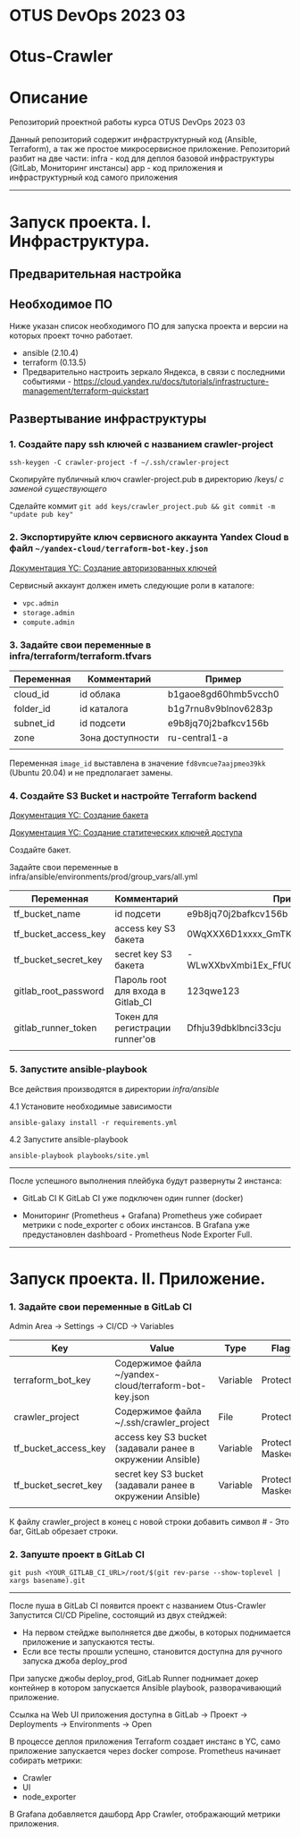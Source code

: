 # OTUS DevOps 2023 03
# Otus-Crawler

# Описание

Репозиторий проектной работы курса OTUS DevOps 2023 03

Данный репозиторий содержит инфраструктурный код (Ansible, Terraform), а так же простое микросервисное приложение.
Репозиторий разбит на две части:
infra - код для деплоя базовой инфраструктуры (GitLab, Мониторинг инстансы)
app - код приложения и инфраструктурный код самого приложения

----

# Запуск проекта. I. Инфраструктура.

## Предварительная настройка

## Необходимое ПО

Ниже указан список необходимого ПО для запуска проекта и версии на которых проект точно работает.

* ansible (2.10.4)
* terraform (0.13.5)
* Предварительно настроить зеркало Яндекса, в связи с последними событиями - https://cloud.yandex.ru/docs/tutorials/infrastructure-management/terraform-quickstart

## Развертывание инфраструктуры

### 1. Создайте пару ssh ключей с названием crawler-project

`ssh-keygen -C crawler-project -f ~/.ssh/crawler-project `

Скопируйте публичный ключ crawler-project.pub в директорию /keys/ *с заменой существующего*

Сделайте коммит `git add keys/crawler_project.pub && git commit -m "update pub key"`

### 2. Экспортируйте ключ сервисного аккаунта Yandex Cloud в файл `~/yandex-cloud/terraform-bot-key.json`

[Документация YC: Создание авторизованных ключей](https://cloud.yandex.ru/docs/iam/operations/authorized-key/create)

Сервисный аккаунт должен иметь следующие роли в каталоге:
* `vpc.admin`
* `storage.admin`
* `compute.admin`

### 3. Задайте свои переменные в infra/terraform/terraform.tfvars

| Переменная      | Комментарий                             | Пример                     |
| --------------- | --------------------------------------- | -------------------------- |
| cloud_id        | id облака                               | b1gaoe8gd60hmb5vcch0       |
| folder_id       | id каталога                             | b1g7rnu8v9blnov6283p       |
| subnet_id       | id подсети                              | e9b8jq70j2bafkcv156b       |
| zone            | Зона доступности                        | ru-central1-a              |
|                 |                                         |                            |

Переменная `image_id` выставлена в значение `fd8vmcue7aajpmeo39kk` (Ubuntu 20.04) и не предполагает замены.
 
### 4. Создайте S3 Bucket и настройте Terraform backend

[Документация YC: Создание бакета](https://cloud.yandex.ru/docs/storage/operations/buckets/create)

[Документация YC: Создание статитеческих ключей доступа](https://cloud.yandex.ru/docs/iam/operations/sa/create-access-key)

Создайте бакет.

Задайте свои переменные в infra/ansible/environments/prod/group_vars/all.yml

| Переменная           | Комментарий                       | Пример                                   |
| -------------------- | --------------------------------- | ---------------------------------------- |
| tf_bucket_name       | id подсети                        | e9b8jq70j2bafkcv156b                     |
| tf_bucket_access_key | access key S3 бакета              | 0WqXXX6D1xxxx_GmTKtG                     |
| tf_bucket_secret_key | secret key S3 бакета              | -WLwXXbvXmbi1Ex_FfUGeXxXxXxc6D64tf7B99it |
| gitlab_root_password | Пароль root для входа в Gitlab_CI | 123qwe123                                |
| gitlab_runner_token  | Токен для регистрации runner'ов   | Dfhju39dbklbnci33cju                     |
|                      |                                   |                                          |

### 5. Запустите ansible-playbook

Все действия производятся в директории *infra/ansible*

4.1 Установите необходимые зависимости

`ansible-galaxy install -r requirements.yml`

4.2 Запустите ansible-playbook

`ansible-playbook playbooks/site.yml`

----

После успешного выполнения плейбука будут развернуты 2 инстанса:

* GitLab CI
К GitLab CI уже подключен один runner (docker)

* Мониторинг (Prometheus + Grafana)
Prometheus уже собирает метрики с node_exporter с обоих инстансов.
В Grafana уже предустановлен dashboard - Prometheus Node Exporter Full.

----

# Запуск проекта. II. Приложение.

### 1. Задайте свои переменные в GitLab CI

Admin Area -> Settings -> CI/CD -> Variables

| Key                  | Value                                                     | Type     | Flags             |
| -------------------- | --------------------------------------------------------- | -------- | ----------------- |
| terraform_bot_key    | Содержимое файла ~/yandex-cloud/terraform-bot-key.json    | Variable | Protect           |
| crawler_project      | Содержимое файла ~/.ssh/crawler_project                   | File     | Protect           |
| tf_bucket_access_key | access key S3 bucket (задавали ранее в окружении Ansible) | Variable | Protected, Masked |
| tf_bucket_secret_key | secret key S3 bucket (задавали ранее в окружении Ansible) | Variable | Protected, Masked |
|                      |                                                           |          |                   |

К файлу crawler_project в конец с новой строки добавить символ # - Это баг, GitLab обрезает строки.

### 2. Запуште проект в GitLab CI

`git push <YOUR_GITLAB_CI_URL>/root/$(git rev-parse --show-toplevel | xargs basename).git`

----

После пуша в GitLab CI появится проект с названием Otus-Crawler
Запустится CI/CD Pipeline, состоящий из двух стейджей:
* На первом стейдже выполняется две джобы, в которых поднимается приложение и запускаются тесты.
* Если все тесты прошли успешно, становится доступна для ручного запуска джоба deploy_prod

При запуске джобы deploy_prod, GitLab Runner поднимает докер контейнер в котором запускается Ansible playbook, разворачивающий приложение.

Ссылка на Web UI приложения доступна в GitLab -> Проект -> Deployments -> Environments -> Open

В процессе деплоя приложения Terraform создает инстанс в YC, само приложение запускается через docker compose.
Prometheus начинает собирать метрики:
* Crawler
* UI
* node_exporter

В Grafana добавляется дашборд App Crawler, отображающий метрики приложения.
